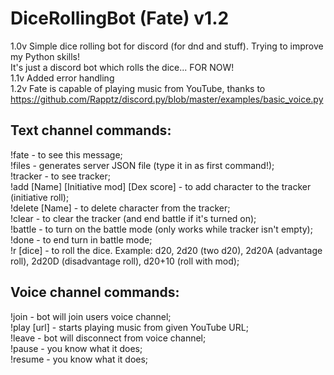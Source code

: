# DiceRollingBot (Fate) v1.2
1.0v Simple dice rolling bot for discord (for dnd and stuff). Trying to improve my Python skills!<br />	
It's just a discord bot which rolls the dice... FOR NOW!<br />
1.1v Added error handling<br />
1.2v Fate is capable of playing music from YouTube, thanks to <br /> 
https://github.com/Rapptz/discord.py/blob/master/examples/basic_voice.py
<h2>Text channel commands:</h2>
!fate - to see this message;<br />
!files - generates server JSON file (type it in as first command!);<br />
!tracker - to see tracker;<br />
!add [Name] [Initiative mod] [Dex score] - to add character to the tracker (initiative roll);<br />
!delete [Name] - to delete character from the tracker;<br />
!clear - to clear the tracker (and end battle if it's turned on);<br />
!battle - to turn on the battle mode (only works while tracker isn't empty);<br />
!done - to end turn in battle mode;<br />
!r [dice] - to roll the dice. Example: d20, 2d20 (two d20), 2d20A (advantage roll), 2d20D (disadvantage roll), d20+10 (roll with mod);<br />
<h2>Voice channel commands:</h2>
!join - bot will join users voice channel;<br />
!play [url] - starts playing music from given YouTube URL;<br />
!leave - bot will disconnect from voice channel;<br />
!pause - you know what it does;<br />
!resume - you know what it does;<br />
